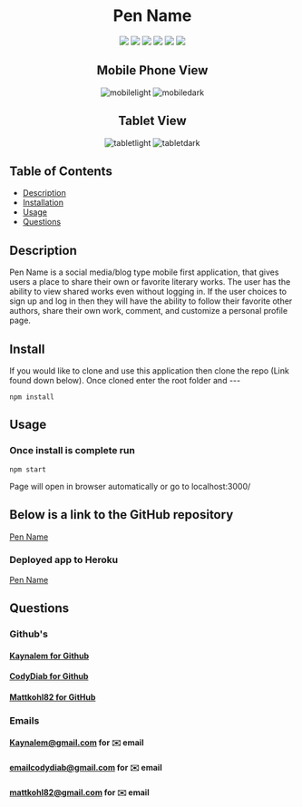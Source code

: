 <h1 align="center">Pen Name</h1>

<p align="center">
    <img src="https://img.shields.io/badge/React-brightgreen"/>
    <img src="https://img.shields.io/badge/GraphQL-red"/>
    <img src="https://img.shields.io/badge/ApolloServer-success"/>
    <img src="https://img.shields.io/badge/MongoDB-yellow"/>
    <img src="https://img.shields.io/badge/Node.js/Express.js-orange"/>
    <img src="https://img.shields.io/badge/API-blue"/>
</p>  

<h2 align="center">Mobile Phone View</h2>  

<p align='center'>
    <img src="./assets/mainmobile.jpg" alt="mobilelight"/>
    <img src="./assets/darkmobile.jpg" alt="mobiledark"/>
</p>  
  
<h2 align="center">Tablet View</h2>  
  


<p align='center'>
    <img src="./assets/main.jpg" alt="tabletlight"/>
    <img src="./assets/maindark.jpg" alt="tabletdark"/>
</p>


## Table of Contents
- [Description](#description)
- [Installation](#install)
- [Usage](#usage)
- [Questions](#questions)

## Description
Pen Name is a social media/blog type mobile first application, that gives users a place to share their own or favorite literary works. The user has the ability to view shared works even without logging in. If the user choices to sign up and log in then they will have the ability to follow their favorite other authors, share their own work, comment, and customize a personal profile page.  
  
## Install
If you would like to clone and use this application then clone the repo (Link found down below). Once cloned enter the root folder and ---  

```
npm install
```

## Usage
### Once install is complete run 
```
npm start
```  
Page will open in browser automatically or go to localhost:3000/

## Below is a link to the GitHub repository   
[Pen Name](https://github.com/CodyDiab/pen-name)    

### Deployed app to Heroku 
[Pen Name](https://protected-harbor-84928.herokuapp.com/) 


## Questions
### Github's
#### [Kaynalem for Github](https://github.com/Kaynalem)
#### [CodyDiab for Github](https://github.com/CodyDiab)
#### [Mattkohl82 for GitHub](https://github.com/Mattkohl82) 

### Emails  

#### Kaynalem@gmail.com for ✉️ email 
#### emailcodydiab@gmail.com for ✉️ email  
#### mattkohl82@gmail.com for ✉️ email 
